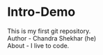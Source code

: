 # Intro-Demo
This is my first git repository.
<br>
Author - Chandra Shekhar (he)
<br>
About - I live to code.
<br>